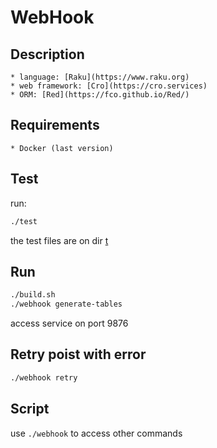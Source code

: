 # WebHook

## Description

    * language: [Raku](https://www.raku.org)
    * web framework: [Cro](https://cro.services)
    * ORM: [Red](https://fco.github.io/Red/)

## Requirements

    * Docker (last version)

## Test

run:

```bash
./test
```

the test files are on dir [t](https://github.com/FCO/WebHook/tree/main/t)

## Run

```bash
./build.sh
./webhook generate-tables
```

access service on port 9876

## Retry poist with error

```bash
./webhook retry
```

## Script

use `./webhook` to access other commands

